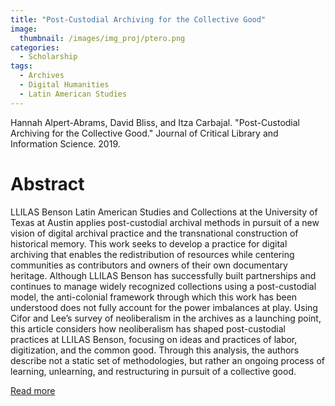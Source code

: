 ```yaml
---
title: "Post-Custodial Archiving for the Collective Good"
image: 
  thumbnail: /images/img_proj/ptero.png
categories:
  - Scholarship
tags:
  - Archives
  - Digital Humanities
  - Latin American Studies
---
```


Hannah Alpert-Abrams, David Bliss, and Itza Carbajal. "Post-Custodial Archiving for the Collective Good." Journal of Critical Library and Information Science. 2019.

# Abstract

LLILAS Benson Latin American Studies and Collections at the University of Texas at Austin applies post-custodial archival methods in pursuit of a new vision of digital archival practice and the transnational construction of historical memory. This work seeks to develop a practice for digital archiving that enables the redistribution of resources while centering communities as contributors and owners of their own documentary heritage. Although LLILAS Benson has successfully built partnerships and continues to manage widely recognized collections using a post-custodial model, the anti-colonial framework through which this work has been understood does not fully account for the power imbalances at play. Using Cifor and Lee’s survey of neoliberalism in the archives as a launching point, this article considers how neoliberalism has shaped post-custodial practices at LLILAS Benson, focusing on ideas and practices of labor, digitization, and the common good. Through this analysis, the authors describe not a static set of methodologies, but rather an ongoing process of learning, unlearning, and restructuring in pursuit of a collective good. 

[Read more](https://journals.litwinbooks.com/index.php/jclis/article/view/87)
